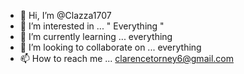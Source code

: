 - 👋 Hi, I’m @Clazza1707
- 👀 I’m interested in ... " Everything " 
- 🌱 I’m currently learning ... everything 
- 💞️ I’m looking to collaborate on ...  everything 
- 📫 How to reach me ... clarencetorney6@gmail.com

<!---
Clazza1707/Clazza1707 is a ✨ special ✨ repository because its `README.md` (this file) appears on your GitHub profile.
You can click the Preview link to take a look at your changes.
--->

